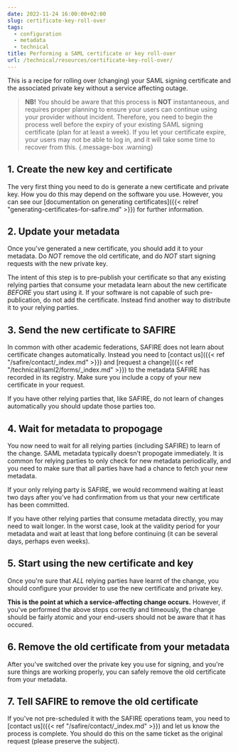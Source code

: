 ```yaml
---
date: 2022-11-24 16:00:00+02:00
slug: certificate-key-roll-over
tags:
  - configuration
  - metadata
  - technical
title: Performing a SAML certificate or key roll-over
url: /technical/resources/certificate-key-roll-over/
---
```


This is a recipe for rolling over (changing) your SAML signing certificate and the associated private key without a service affecting outage.

> **NB!** You should be aware that this process is **NOT** instantaneous, and requires proper planning to ensure your users can continue using your provider without incident. Therefore, you need to begin the process well before the expiry of your existing SAML signing certificate (plan for at least a week). If you let your certificate expire, your users may not be able to log in, and it will take some time to recover from this.
{.message-box .warning}

## 1. Create the new key and certificate

The very first thing you need to do is generate a new certificate and private key. How you do this may depend on the software you use. However, you can see our [documentation on generating certificates]({{< relref "generating-certificates-for-safire.md" >}}) for further information.

## 2. Update your metadata

Once you've generated a new certificate, you should add it to your metadata. Do *NOT* remove the old certificate, and do *NOT* start signing requests with the new private key.

The intent of this step is to pre-publish your certificate so that any existing relying parties that consume your metadata learn about the new certificate *BEFORE* you start using it. If your software is not capable of such pre-publication, do not add the certificate. Instead find another way to distribute it to your relying parties.

## 3. Send the new certificate to SAFIRE

In common with other academic federations, SAFIRE does not learn about certificate changes automatically. Instead you need to [contact us]({{< ref "/safire/contact/_index.md" >}}) and [request a change]({{< ref "/technical/saml2/forms/_index.md" >}}) to the metadata SAFIRE has recorded in its registry. Make sure you include a copy of your new certificate in your request.

If you have other relying parties that, like SAFIRE, do not learn of changes automatically you should update those parties too.

## 4. Wait for metadata to propogage

You now need to wait for all relying parties (including SAFIRE) to learn of the change. SAML metadata typically doesn't propogate immediately. It is common for relying parties to only check for new metadata periodically, and you need to make sure that all parties have had a chance to fetch your new metadata.

If your only relying party is SAFIRE, we would recommend waiting at least two days after you've had confirmation from us that your new certificate has been committed.

If you have other relying parties that consume metadata directly, you may need to wait longer. In the worst case, look at the validity period for your metadata and wait at least that long before continuing (it can be several days, perhaps even weeks).

## 5. Start using the new certificate and key

Once you're sure that *ALL* relying parties have learnt of the change, you should configure your provider to use the new certificate and private key.

**This is the point at which a service-affecting change occurs.** However, if you've performed the above steps correctly and timeously, the change should be fairly atomic and your end-users should not be aware that it has occured.

## 6. Remove the old certificate from your metadata

After you've switched over the private key you use for signing, and you're sure things are working properly, you can safely remove the old certificate from your metadata.

## 7. Tell SAFIRE to remove the old certificate

If you've not pre-scheduled it with the SAFIRE operations team, you need to [contact us]({{< ref "/safire/contact/_index.md" >}}) and let us know the process is complete. You should do this on the same ticket as the original request (please preserve the subject).
